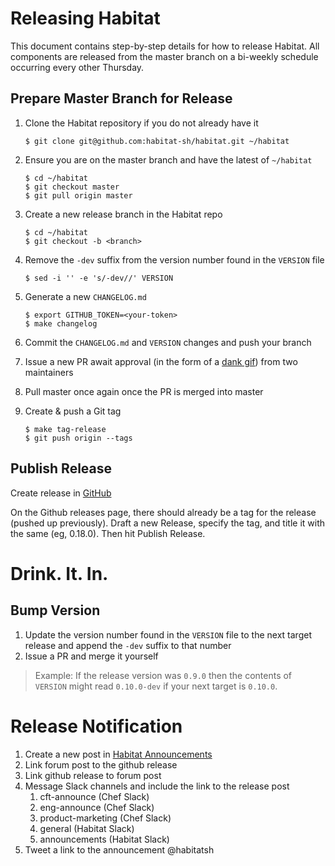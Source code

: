 # Releasing Habitat

This document contains step-by-step details for how to release Habitat. All components are released
from the master branch on a bi-weekly schedule occurring every other Thursday.

## Prepare Master Branch for Release

1. Clone the Habitat repository if you do not already have it

    ```
    $ git clone git@github.com:habitat-sh/habitat.git ~/habitat
    ```

1. Ensure you are on the master branch and have the latest of `~/habitat`

    ```
    $ cd ~/habitat
    $ git checkout master
    $ git pull origin master
    ```

1. Create a new release branch in the Habitat repo

    ```
    $ cd ~/habitat
    $ git checkout -b <branch>
    ```

1. Remove the `-dev` suffix from the version number found in the `VERSION` file

    ```
    $ sed -i '' -e 's/-dev//' VERSION
    ```

1. Generate a new `CHANGELOG.md`

    ```
    $ export GITHUB_TOKEN=<your-token>
    $ make changelog
    ```

1. Commit the `CHANGELOG.md` and `VERSION` changes and push your branch
1. Issue a new PR await approval (in the form of a [dank gif](http://imgur.com/X0sNq)) from two maintainers
1. Pull master once again once the PR is merged into master
1. Create & push a Git tag

    ```
    $ make tag-release
    $ git push origin --tags
    ```

## Publish Release

Create release in [GitHub](https://github.com/habitat-sh/habitat/releases)

On the Github releases page, there should already be a tag for the release (pushed up previously).
Draft a new Release, specify the tag, and title it with the same (eg, 0.18.0). Then hit Publish Release.

# Drink. It. In. 

## Bump Version

1. Update the version number found in the `VERSION` file to the next target release and append the `-dev` suffix to that number
1. Issue a PR and merge it yourself

> Example: If the release version was `0.9.0` then the contents of `VERSION` might read `0.10.0-dev` if your next target is `0.10.0`.

# Release Notification 

1. Create a new post in [Habitat Announcements](https://forums.habitat.sh/c/habitat-announcements)
1. Link forum post to the github release
1. Link github release to forum post 
1. Message Slack channels and include the link to the release post
   1. cft-announce (Chef Slack)
   1. eng-announce (Chef Slack)
   1. product-marketing (Chef Slack)
   1. general (Habitat Slack)
   1. announcements (Habitat Slack)
1. Tweet a link to the announcement @habitatsh
